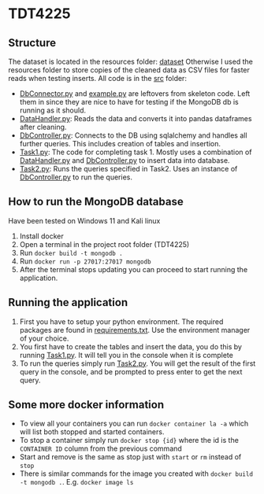 # TDT4225

## Structure
The dataset is located in the resources folder: [dataset](resources/dataset/)
Otherwise I used the resources folder to store copies of the cleaned data as CSV files for faster reads when testing inserts.
All code is in the [src](src/) folder:
- [DbConnector.py](src/DbConnector.py) and [example.py](src/example.py) are leftovers from skeleton code. Left them in since they are nice to have for testing if the MongoDB db is running as it should.
- [DataHandler.py](src/DataHandler.py): Reads the data and converts it into pandas dataframes after cleaning.
- [DbController.py](src/DbController.py): Connects to the DB using sqlalchemy and handles all further queries. This includes creation of tables and insertion.
- [Task1.py](src/Task1.py): The code for completing task 1. Mostly uses a combination of [DataHandler.py](src/DataHandler.py) and [DbController.py](src/DbController.py) to insert data into database.
- [Task2.py](src/Task2.py): Runs the queries specified in Task2. Uses an instance of [DbController.py](src/DbController.py) to run the queries.

## How to run the MongoDB database
Have been tested on Windows 11 and Kali linux
1. Install docker
2. Open a terminal in the project root folder (TDT4225)
3. Run `docker build -t mongodb .`
4. Run `docker run -p 27017:27017 mongodb`
5. After the terminal stops updating you can proceed to start running the application.

## Running the application
1. First you have to setup your python environment. The required packages are found in [requirements.txt](requirements.txt). Use the environment manager of your choice.
2. You first have to create the tables and insert the data, you do this by running [Task1.py](src/Task1.py). It will tell you in the console when it is complete
3. To run the queries simply run [Task2.py](src/Task2.py). You will get the result of the first query in the console, and be prompted to press enter to get the next query.

## Some more docker information
- To view all your containers you can run `docker container la -a` which will list both stopped and started containers.
- To stop a container simply run `docker stop {id}` where the id is the `CONTAINER ID` column from the previous command
- Start and remove is the same as stop just with `start` or `rm` instead of `stop`
- There is similar commands for the image you created with `docker build -t mongodb .`. E.g. `docker image ls`